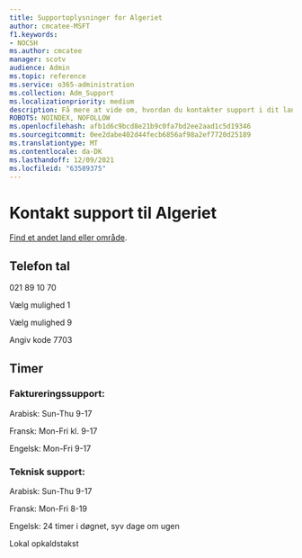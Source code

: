 ```yaml
---
title: Supportoplysninger for Algeriet
author: cmcatee-MSFT
f1.keywords:
- NOCSH
ms.author: cmcatee
manager: scotv
audience: Admin
ms.topic: reference
ms.service: o365-administration
ms.collection: Adm_Support
ms.localizationpriority: medium
description: Få mere at vide om, hvordan du kontakter support i dit land eller område.
ROBOTS: NOINDEX, NOFOLLOW
ms.openlocfilehash: afb1d6c9bcd8e21b9c0fa7bd2ee2aad1c5d19346
ms.sourcegitcommit: 0ee2dabe402d44fecb6856af98a2ef7720d25189
ms.translationtype: MT
ms.contentlocale: da-DK
ms.lasthandoff: 12/09/2021
ms.locfileid: "63589375"
---
```

# <a name="contact-support-for-algeria"></a>Kontakt support til Algeriet

[Find et andet land eller område](../get-help-support.md).

## <a name="phone-number"></a>Telefon tal
021 89 10 70

Vælg mulighed 1

Vælg mulighed 9

Angiv kode 7703

## <a name="hours"></a>Timer
### <a name="billing-support"></a>Faktureringssupport:

Arabisk: Sun-Thu 9-17

Fransk: Mon-Fri kl. 9-17

Engelsk: Mon-Fri 9-17

### <a name="technical-support"></a>Teknisk support:

Arabisk: Sun-Thu 9-17

Fransk: Mon-Fri 8-19

Engelsk: 24 timer i døgnet, syv dage om ugen

Lokal opkaldstakst
